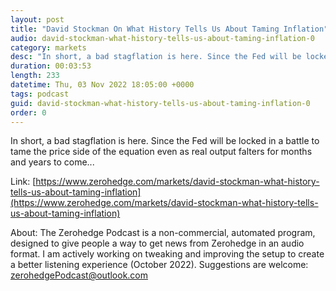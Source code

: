 ```yaml
---
layout: post
title: "David Stockman On What History Tells Us About Taming Inflation"
audio: david-stockman-what-history-tells-us-about-taming-inflation-0
category: markets
desc: "In short, a bad stagflation is here. Since the Fed will be locked in a battle to tame the price side of the equation even as real output falters for months and years to come..."
duration: 00:03:53
length: 233
datetime: Thu, 03 Nov 2022 18:05:00 +0000
tags: podcast
guid: david-stockman-what-history-tells-us-about-taming-inflation-0
order: 0
---
```

In short, a bad stagflation is here. Since the Fed will be locked in a battle to tame the price side of the equation even as real output falters for months and years to come...

Link: [https://www.zerohedge.com/markets/david-stockman-what-history-tells-us-about-taming-inflation](https://www.zerohedge.com/markets/david-stockman-what-history-tells-us-about-taming-inflation)

About: The Zerohedge Podcast is a non-commercial, automated program, designed to give people a way to get news from Zerohedge in an audio format.  I am actively working on tweaking and improving the setup to create a better listening experience (October 2022).  Suggestions are welcome: [zerohedgePodcast@outlook.com](mailto:zerohedgePodcast@outlook.com)